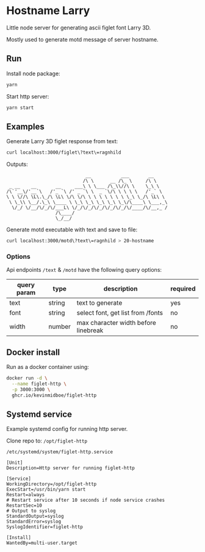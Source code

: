 # Hostname Larry

Little node server for generating ascii figlet font Larry 3D.

Mostly used to generate motd message of server hostname.

## Run

Install node package:

```bash
yarn
```

Start http server:

```bash
yarn start
```

## Examples

Generate Larry 3D figlet response from text:

```bash
curl localhost:3000/figlet\?text\=ragnhild
```

Outputs:
```
                             __           ___       __     
                            /\ \      __ /\_ \     /\ \    
 _ __    __       __     ___\ \ \___ /\_\\//\ \    \_\ \   
/\`'__\/'__`\   /'_ `\ /' _ `\ \  _ `\/\ \ \ \ \   /'_` \  
\ \ \//\ \L\.\_/\ \L\ \/\ \/\ \ \ \ \ \ \ \ \_\ \_/\ \L\ \ 
 \ \_\\ \__/.\_\ \____ \ \_\ \_\ \_\ \_\ \_\/\____\ \___,_\
  \/_/ \/__/\/_/\/___L\ \/_/\/_/\/_/\/_/\/_/\/____/\/__,_ /
                  /\____/                                  
                  \_/__/
```

Generate motd executable with text and save to file:

```bash
curl localhost:3000/motd\?text\=ragnhild > 20-hostname
```

### Options
Api endpoints `/text` & `/motd` have the following query options:

| query param | type   | description                          | required |
|-------------|--------|--------------------------------------|----------|
| text        | string | text to generate                     | yes      |
| font        | string | select font, get list from /fonts    | no       |
| width       | number | max character width before linebreak | no       |

## Docker install

Run as a docker container using:

```bash
docker run -d \
  --name figlet-http \
  -p 3000:3000 \
  ghcr.io/kevinmidboe/figlet-http
```

## Systemd service

Example systemd config for running http server.

Clone repo to: `/opt/figlet-http`


`/etc/systemd/system/figlet-http.service`

```
[Unit]
Description=Http server for running figlet-http

[Service]
WorkingDirectory=/opt/figlet-http
ExecStart=/usr/bin/yarn start
Restart=always
# Restart service after 10 seconds if node service crashes
RestartSec=10
# Output to syslog
StandardOutput=syslog
StandardError=syslog
SyslogIdentifier=figlet-http

[Install]
WantedBy=multi-user.target
```

